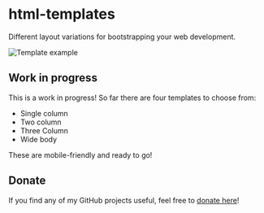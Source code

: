 # html-templates
Different layout variations for bootstrapping your web development.

![Template example](https://i.imgur.com/4SP35E6.jpg)

## Work in progress
This is a work in progress! So far there are four templates to choose from:

* Single column
* Two column
* Three Column
* Wide body 

These are mobile-friendly and ready to go!

## Donate
If you find any of my GitHub projects useful, feel free to [donate here](https://www.paypal.com/cgi-bin/webscr?cmd=_s-xclick&hosted_button_id=EUDNKJR7GS3UQ&source=url)!